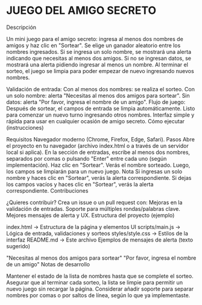 <h1> JUEGO DEL AMIGO SECRETO </h1>

Descripción

Un mini juego para el amigo secreto: ingresa al menos dos nombres de amigos y haz clic en "Sortear". Se elige un ganador aleatorio entre los nombres ingresados. Si se ingresa un solo nombre, se mostrará una alerta indicando que necesitas al menos dos amigos. Si no se ingresan datos, se mostrará una alerta pidiendo ingresar al menos un nombre. Al terminar el sorteo, el juego se limpia para poder empezar de nuevo ingresando nuevos nombres.


Validación de entrada:
Con al menos dos nombres: se realiza el sorteo.
Con un solo nombre: alerta "Necesitas al menos dos amigos para sortear".
Sin datos: alerta "Por favor, ingresa el nombre de un amigo".
Flujo de juego:
Después de sortear, el campos de entrada se limpia automáticamente.
Listo para comenzar un nuevo turno ingresando otros nombres.
Interfaz simple y rápida para usar en cualquier ocasión de amigo secreto.
Cómo ejecutar (instrucciones)

Requisitos
Navegador moderno (Chrome, Firefox, Edge, Safari).
Pasos
Abre el proyecto en tu navegador (archivo index.html o a través de un servidor local si aplica).
En la sección de entradas, escribe al menos dos nombres, separados por comas o pulsando "Enter" entre cada uno (según implementación).
Haz clic en "Sortear".
Verás el nombre sorteado. Luego, los campos se limpiarán para un nuevo juego.
Nota
Si ingresas un solo nombre y haces clic en "Sortear", verás la alerta correspondiente.
Si dejas los campos vacíos y haces clic en "Sortear", verás la alerta correspondiente.
Contribuciones

¿Quieres contribuir? Crea un issue o un pull request con:
Mejoras en la validación de entradas.
Soporte para múltiples rondas/palabras clave.
Mejores mensajes de alerta y UX.
Estructura del proyecto (ejemplo)

index.html -> Estructura de la página y elementos UI
scripts/main.js -> Lógica de entrada, validaciones y sorteos
styles/style.css -> Estilos de la interfaz
README.md -> Este archivo
Ejemplos de mensajes de alerta (texto sugerido)

"Necesitas al menos dos amigos para sortear"
"Por favor, ingresa el nombre de un amigo"
Notas de desarrollo

Mantener el estado de la lista de nombres hasta que se complete el sorteo.
Asegurar que al terminar cada sorteo, la lista se limpie para permitir un nuevo juego sin recargar la página.
Considerar añadir soporte para separar nombres por comas o por saltos de línea, según lo que ya implementaste.
